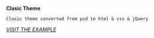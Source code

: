 **Clasic Theme**
```
Clasic theme converted from psd to html & css & jQuery
```
*[VISIT THE EXAMPLE](http://gotravelgo.tk/clasic/)*
